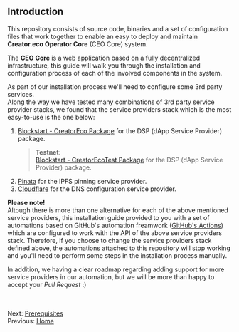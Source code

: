 ## Introduction  

This repository consists of source code, binaries and a set of configuration files that work together to enable an easy to deploy and maintain **Creator.eco Operator Core** (CEO Core) system.

The **CEO Core** is a web application based on a fully decentralized infrastructure, this guide will walk you through the installation and configuration process of each of the involved components in the system.

As part of our installation process we'll need to configure some 3rd party services.  
Along the way we have tested many combinations of 3rd party service provider stacks, we found that the service providers stack which is the most easy-to-use is the one below:

1. [Blockstart - CreatorEco Package](https://dsphq.io/packages/blockstartac/ipfsservice1/blockpack2) for the DSP (dApp Service Provider) package.  
   > **Testnet**:  
   [Blockstart - CreatorEcoTest Package](https://dsphq.io/packages/blockstartac/ipfsservice1/blockpack2) for the DSP (dApp Service Provider) package.  
2. [Pinata](https://pinata.cloud/) for the IPFS pinning service provider.  
3. [Cloudflare](https://www.cloudflare.com/) for the DNS configuration service provider. 

**Please note!**  
Altough there is more than one alternative for each of the above mentioned service providers, this installation guide provided to you with a set of automations based on GitHub's automation freamwork ([GitHub's Actions](https://help.github.com/en/actions/automating-your-workflow-with-github-actions)) which are configured to work with the API of the above service providers stack. Therefore, if you choose to change the service providers stack defined above, the automations attached to this repository will stop working and you'll need to perform some steps in the installation process manually.  

In addition, we having a clear roadmap regarding adding support for more service providers in our automation, but we will be more than happy to accept your *Pull Request* :)

<br/><br/>
Next: [Prerequisites](02-prerequisites.md)  
Previous: [Home](../README.md)
